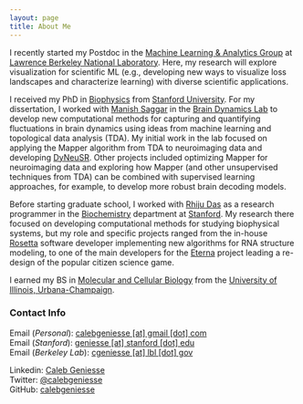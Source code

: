 ```yaml
---
layout: page
title: About Me
---
```


I recently started my Postdoc in the [Machine Learning & Analytics Group](http://dav.lbl.gov/) at [Lawrence Berkeley National Laboratory](https://www.lbl.gov/). Here, my research will explore visualization for scientific ML (e.g., developing new ways to visualize loss landscapes and characterize learning) with diverse scientific applications.
							  
I received my PhD in [Biophysics](http://med.stanford.edu/biophysics.html) from [Stanford University](https://www.stanford.edu/). For my dissertation, I worked with [Manish Saggar](https://web.stanford.edu/~saggar/newsite/index.html) in the [Brain Dynamics Lab](http://braindynamicslab.github.io/) to develop new computational methods for capturing and quantifying fluctuations in brain dynamics using ideas from machine learning and topological data analysis (TDA). My initial work in the lab focused on applying the Mapper algorithm from TDA to neuroimaging data and developing [DyNeuSR](https://braindynamicslab.github.io/dyneusr). Other projects included optimizing Mapper for neuroimaging data and exploring how Mapper (and other unsupervised techniques from TDA) can be combined with supervised learning approaches, for example, to develop more robust brain decoding models. 

Before starting graduate school, I worked with [Rhiju Das](https://daslab.stanford.edu/) as a research programmer in the [Biochemistry](https://biochemistry.stanford.edu/) department at [Stanford](https://www.stanford.edu/). My research there focused on developing computational methods for studying biophysical systems, but my role and specific projects ranged from the in-house [Rosetta](https://www.rosettacommons.org/) software developer implementing new algorithms for RNA structure modeling, to one of the main developers for the [Eterna](https://eternagame.org) project leading a re-design of the popular citizen science game. 

I earned my BS in [Molecular and Cellular Biology](https://mcb.illinois.edu/) from the [University of Illinois, Urbana-Champaign](https://illinois.edu).

### Contact Info

Email (*Personal*): [calebgeniesse \[at\] gmail \[dot\] com]()
<br>
Email (*Stanford*): [geniesse \[at\] stanford \[dot\] edu]()
<br>
Email (*Berkeley Lab*): [cgeniesse \[at\] lbl \[dot\] gov]()


Linkedin: [Caleb Geniesse](https://www.linkedin.com/in/calebgeniesse)
<br>
Twitter: [@calebgeniesse](https://twitter.com/calebgeniesse)
<br>
GitHub: [calebgeniesse](https://github.com/calebgeniesse)
